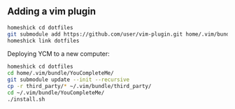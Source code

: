 Adding a vim plugin
-------------------

```bash
homeshick cd dotfiles
git submodule add https://github.com/user/vim-plugin.git home/.vim/bundle/vim-plugin
homeshick link dotfiles
```

Deploying YCM to a new computer:
```bash
homeshick cd dotfiles
cd home/.vim/bundle/YouCompleteMe/
git submodule update --init --recursive
cp -r third_party/* ~/.vim/bundle/third_party/
cd ~/.vim/bundle/YouCompleteMe/
./install.sh
```
